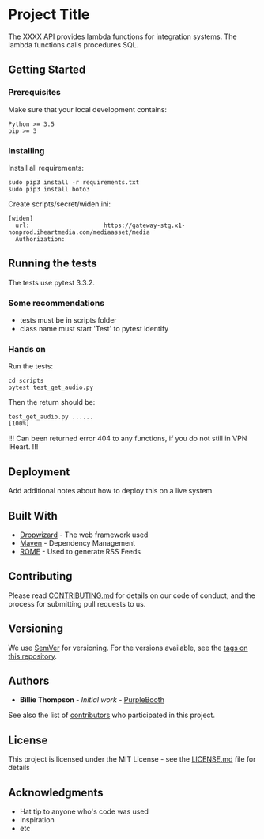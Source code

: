 # Project Title

The XXXX API provides lambda functions for integration systems. The lambda functions calls procedures SQL. 

## Getting Started

### Prerequisites

Make sure that your local development contains:

```
Python >= 3.5
pip >= 3
```

### Installing

Install all requirements: 

```
sudo pip3 install -r requirements.txt
sudo pip3 install boto3
```

Create scripts/secret/widen.ini:

```
[widen]
  url:                     https://gateway-stg.x1-nonprod.iheartmedia.com/mediaasset/media
  Authorization: 
```

## Running the tests

The tests use pytest 3.3.2. 

### Some recommendations

- tests must be in scripts folder
- class name must start 'Test' to pytest identify

### Hands on

Run the tests:

```
cd scripts
pytest test_get_audio.py
```

Then the return should be:

```
test_get_audio.py ......                                                                 [100%]
```

!!! Can been returned error 404 to any functions, if you do not still in VPN IHeart. !!!


## Deployment

Add additional notes about how to deploy this on a live system

## Built With

* [Dropwizard](http://www.dropwizard.io/1.0.2/docs/) - The web framework used
* [Maven](https://maven.apache.org/) - Dependency Management
* [ROME](https://rometools.github.io/rome/) - Used to generate RSS Feeds

## Contributing

Please read [CONTRIBUTING.md](https://gist.github.com/PurpleBooth/b24679402957c63ec426) for details on our code of conduct, and the process for submitting pull requests to us.

## Versioning

We use [SemVer](http://semver.org/) for versioning. For the versions available, see the [tags on this repository](https://github.com/your/project/tags). 

## Authors

* **Billie Thompson** - *Initial work* - [PurpleBooth](https://github.com/PurpleBooth)

See also the list of [contributors](https://github.com/your/project/contributors) who participated in this project.

## License

This project is licensed under the MIT License - see the [LICENSE.md](LICENSE.md) file for details

## Acknowledgments

* Hat tip to anyone who's code was used
* Inspiration
* etc
